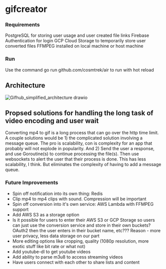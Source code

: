 # gifcreator

### Requirements
PostgreSQL for storing user usage and user created file links
Firebase Authentication for login 
GCP Cloud Storage to temporarily store user converted files 
FFMPEG installed on local machine or host machine

### Run
Use the command go run github.com/cosmtrek/air to run with hot reload

## Architecture
![Gifhub_simplified_architecture drawio](https://user-images.githubusercontent.com/39282569/168500512-22550801-b681-4c4d-93e5-b58a395327bf.png)


## Propsed solutions for handling the long task of video encoding and user wait
Converting mp4 to gif is a long process that can go over the http time limit. A couple solutions would be 1) the complicated solution involving a message queue. The pro is scalability, con is complexity for an app that probably will not explode in popularity. And 2) Send the user a response, and use Goroutine(s) to continue processing the file(s). Then use websockets to alert the user that their process is done. This has less scalability, I think. But eliminates the complexity of having to add a message queue.


### Future Improvements
- Spin off notification into its own thing: Redis
- Clip mp4 to mp4 clips with sound. Compression will be important
- Spin off conversion into it's own service: AWS Lambda with FFMPEG support
- Add AWS S3 as a storage option
- Is it possible for users to enter their AWS S3 or GCP Storage so users can just use the conversion service and store in their own buckets? OAuth2 then the user enters in their bucket name, etc??? Reason - more user privacy, less data storage on our part
- More editing options like cropping, quality (1080p resolution, more exotic stuff like bit rate or what not)
- Add youtube-dl to get youtube videos
- Add ability to parse m3u8 to access streaming videos
- Have users connect with each other to share lists and content

